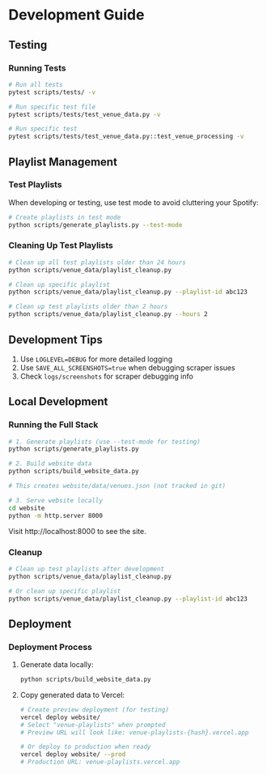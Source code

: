 # Development Guide

## Testing

### Running Tests
```bash
# Run all tests
pytest scripts/tests/ -v

# Run specific test file
pytest scripts/tests/test_venue_data.py -v

# Run specific test
pytest scripts/tests/test_venue_data.py::test_venue_processing -v
```

## Playlist Management

### Test Playlists
When developing or testing, use test mode to avoid cluttering your Spotify:

```bash
# Create playlists in test mode
python scripts/generate_playlists.py --test-mode
```

### Cleaning Up Test Playlists
```bash
# Clean up all test playlists older than 24 hours
python scripts/venue_data/playlist_cleanup.py

# Clean up specific playlist
python scripts/venue_data/playlist_cleanup.py --playlist-id abc123

# Clean up test playlists older than 2 hours
python scripts/venue_data/playlist_cleanup.py --hours 2
```

## Development Tips
1. Use `LOGLEVEL=DEBUG` for more detailed logging
2. Use `SAVE_ALL_SCREENSHOTS=true` when debugging scraper issues
3. Check `logs/screenshots` for scraper debugging info

## Local Development

### Running the Full Stack
```bash
# 1. Generate playlists (use --test-mode for testing)
python scripts/generate_playlists.py

# 2. Build website data
python scripts/build_website_data.py

# This creates website/data/venues.json (not tracked in git)

# 3. Serve website locally
cd website
python -m http.server 8000
```

Visit http://localhost:8000 to see the site.

### Cleanup
```bash
# Clean up test playlists after development
python scripts/venue_data/playlist_cleanup.py

# Or clean up specific playlist
python scripts/venue_data/playlist_cleanup.py --playlist-id abc123
```

## Deployment

### Deployment Process
1. Generate data locally:
   ```bash
   python scripts/build_website_data.py
   ```

2. Copy generated data to Vercel:
   ```bash
   # Create preview deployment (for testing)
   vercel deploy website/
   # Select "venue-playlists" when prompted
   # Preview URL will look like: venue-playlists-{hash}.vercel.app
   
   # Or deploy to production when ready
   vercel deploy website/ --prod
   # Production URL: venue-playlists.vercel.app
   ``` 